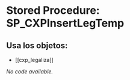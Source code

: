 # Stored Procedure: SP_CXPInsertLegTemp

## Usa los objetos:
- [[cxp_legaliza]]

*No code available.*
